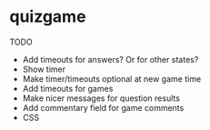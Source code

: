 # quizgame

TODO

* Add timeouts for answers? Or for other states?
* Show timer
* Make timer/timeouts optional at new game time
* Add timeouts for games
* Make nicer messages for question results
* Add commentary field for game comments
* CSS